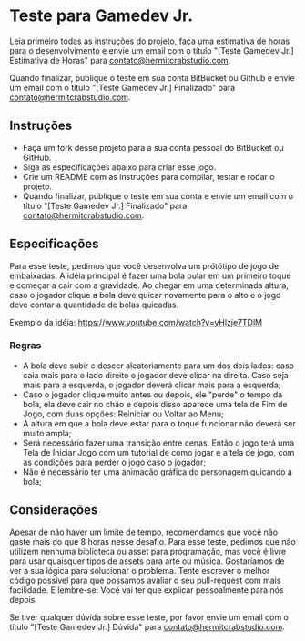 # Teste para Gamedev Jr.

Leia primeiro todas as instruções do projeto, faça uma estimativa de horas para o desenvolvimento e envie um email com o título "[Teste Gamedev Jr.] Estimativa de Horas" para contato@hermitcrabstudio.com.

Quando finalizar, publique o teste em sua conta BitBucket ou Github e envie um email com o título "[Teste Gamedev Jr.] Finalizado" para contato@hermitcrabstudio.com.

## Instruções

- Faça um fork desse projeto para a sua conta pessoal do BitBucket ou GitHub.
- Siga as especificações abaixo para criar esse jogo.
- Crie um README com as instruções para compilar, testar e rodar o projeto.
- Quando finalizar, publique o teste em sua conta e envie um email com o título "[Teste Gamedev Jr.] Finalizado" para contato@hermitcrabstudio.com.

## Especificações

Para esse teste, pedimos que você desenvolva um prótótipo de jogo de embaixadas. A idéia principal é fazer uma bola pular em um primeiro toque e começar a cair com a gravidade. Ao chegar em uma determinada altura, caso o jogador clique a bola deve quicar novamente para o alto e o jogo deve contar a quantidade de bolas quicadas.

Exemplo da idéia: https://www.youtube.com/watch?v=yHlzje7TDlM

### Regras

- A bola deve subir e descer aleatoriamente para um dos dois lados: caso caia mais para o lado direito o jogador deve clicar na direita. Caso seja mais para a esquerda, o jogador deverá clicar mais para a esquerda;
- Caso o jogador clique muito antes ou depois, ele "perde" o tempo da bola, ela deve cair no chão e depois disso aparece uma tela de Fim de Jogo, com duas opções: Reiniciar ou Voltar ao Menu;
- A altura em que a bola deve estar para o toque funcionar não deverá ser muito ampla;
- Será necessário fazer uma transição entre cenas. Então o jogo terá uma Tela de Iniciar Jogo com um tutorial de como jogar e a tela de jogo, com as condições para perder o jogo caso o jogador;
- Não é necessário ter uma animação gráfica do personagem quicando a bola;

## Considerações

Apesar de não haver um limite de tempo, recomendamos que você não gaste mais do que 8 horas nesse desafio. Para esse teste, pedimos que não utilizem nenhuma biblioteca ou asset para programação, mas você é livre para usar quaisquer tipos de assets para arte ou música. Gostaríamos de ver a sua lógica para solucionar o problema. Tente escrever o melhor código possível para que possamos avaliar o seu pull-request com mais facilidade. E lembre-se: Você vai ter que explicar pessoalmente para nós depois.

Se tiver qualquer dúvida sobre esse teste, por favor envie um email com o título "[Teste Gamedev Jr.] Dúvida" para contato@hermitcrabstudio.com.
